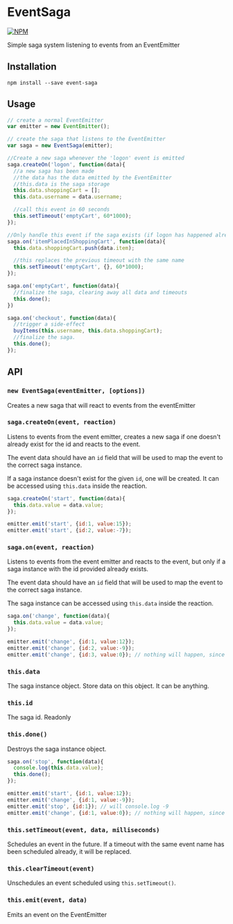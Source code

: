 # EventSaga

[![NPM](https://nodei.co/npm/event-saga.png)](https://nodei.co/npm/event-saga/)

Simple saga system listening to events from an EventEmitter

## Installation

```
npm install --save event-saga
```

## Usage

```js
// create a normal EventEmitter
var emitter = new EventEmitter();

// create the saga that listens to the EventEmitter
var saga = new EventSaga(emitter);

//Create a new saga whenever the 'logon' event is emitted
saga.createOn('logon', function(data){
  //a new saga has been made
  //the data has the data emitted by the EventEmitter
  //this.data is the saga storage
  this.data.shoppingCart = [];
  this.data.username = data.username;

  //call this event in 60 seconds
  this.setTimeout('emptyCart', 60*1000);
});

//Only handle this event if the saga exists (if logon has happened already)
saga.on('itemPlacedInShoppingCart', function(data){
  this.data.shoppingCart.push(data.item);

  //this replaces the previous timeout with the same name
  this.setTimeout('emptyCart', {}, 60*1000);
});

saga.on('emptyCart', function(data){
  //finalize the saga, clearing away all data and timeouts
  this.done();
})

saga.on('checkout', function(data){
  //trigger a side-effect
  buyItems(this.username, this.data.shoppingCart);
  //finalize the saga.
  this.done();
});
```

## API

### `new EventSaga(eventEmitter, [options])`

Creates a new saga that will react to events from the eventEmitter

### `saga.createOn(event, reaction)`

Listens to events from the event emitter, creates a new saga if one doesn't already exist for the id and reacts to the event.

The event data should have an `id` field that will be used to map the event to the correct saga instance.

If a saga instance doesn't exist for the given `id`, one will be created. It can be accessed using `this.data` inside the reaction.

```js
saga.createOn('start', function(data){
  this.data.value = data.value;
});

emitter.emit('start', {id:1, value:15});
emitter.emit('start', {id:2, value:-7});
```

### `saga.on(event, reaction)`

Listens to events from the event emitter and reacts to the event, but only if a saga instance with the id provided already exists.

The event data should have an `id` field that will be used to map the event to the correct saga instance.

The saga instance can be accessed using `this.data` inside the reaction.

```js
saga.on('change', function(data){
  this.data.value = data.value;
});

emitter.emit('change', {id:1, value:12});
emitter.emit('change', {id:2, value:-9});
emitter.emit('change', {id:3, value:0}); // nothing will happen, since there is no saga for id:3
```

### `this.data`

The saga instance object. Store data on this object. It can be anything.

### `this.id`

The saga id. Readonly

### `this.done()`

Destroys the saga instance object.

```js
saga.on('stop', function(data){
  console.log(this.data.value);
  this.done();
});

emitter.emit('start', {id:1, value:12});
emitter.emit('change', {id:1, value:-9});
emitter.emit('stop', {id:1}); // will console.log -9
emitter.emit('change', {id:1, value:0}); // nothing will happen, since there is no saga anymore for id:1
```

### `this.setTimeout(event, data, milliseconds)`

Schedules an event in the future. If a timeout with the same event name has
been scheduled already, it will be replaced.

### `this.clearTimeout(event)`

Unschedules an event scheduled using `this.setTimeout()`.

### `this.emit(event, data)`

Emits an event on the EventEmitter